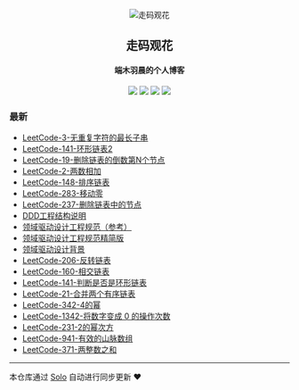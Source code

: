 <p align="center"><img alt="走码观花" src="http://p0.meituan.net/scarlett/e6ff022b2f140ef86c6e68e78fa1f52b15472.jpg"></p><h2 align="center">
走码观花
</h2>

<h4 align="center">端木羽晨的个人博客</h4>
<p align="center"><a title="走码观花" target="_blank" href="https://github.com/guobingwei/solo-blog"><img src="https://img.shields.io/github/last-commit/guobingwei/solo-blog.svg?style=flat-square&color=FF9900"></a>
<a title="GitHub repo size in bytes" target="_blank" href="https://github.com/guobingwei/solo-blog"><img src="https://img.shields.io/github/repo-size/guobingwei/solo-blog.svg?style=flat-square"></a>
<a title="Solo Version" target="_blank" href="https://github.com/88250/solo/releases"><img src="https://img.shields.io/badge/solo-4.3.1-f1e05a.svg?style=flat-square&color=blueviolet"></a>
<a title="Hits" target="_blank" href="https://github.com/88250/hits"><img src="https://hits.b3log.org/guobingwei/solo-blog.svg"></a></p>

### 最新

* [LeetCode-3-无重复字符的最长子串](http://www.guobingwei.tech/articles/2020/11/18/1605661780293.html)
* [LeetCode-141-环形链表2](http://www.guobingwei.tech/articles/2020/11/12/1605143954625.html)
* [LeetCode-19-删除链表的倒数第N个节点](http://www.guobingwei.tech/articles/2020/11/08/1604839592350.html)
* [LeetCode-2-两数相加](http://www.guobingwei.tech/articles/2020/11/08/1604831761334.html)
* [LeetCode-148-排序链表](http://www.guobingwei.tech/articles/2020/11/08/1604826830114.html)
* [LeetCode-283-移动零](http://www.guobingwei.tech/articles/2020/11/08/1604823602465.html)
* [LeetCode-237-删除链表中的节点](http://www.guobingwei.tech/articles/2020/11/08/1604766106712.html)
* [DDD工程结构说明](http://www.guobingwei.tech/articles/2020/11/07/1604685041050.html)
* [领域驱动设计工程规范（参考）](http://www.guobingwei.tech/articles/2020/11/07/1604684891200.html)
* [领域驱动设计工程规范精简版](http://www.guobingwei.tech/articles/2020/11/07/1604684646752.html)
* [领域驱动设计背景](http://www.guobingwei.tech/articles/2020/11/07/1604684552839.html)
* [LeetCode-206-反转链表](http://www.guobingwei.tech/articles/2020/11/07/1604679975730.html)
* [LeetCode-160-相交链表](http://www.guobingwei.tech/articles/2020/11/06/1604677277851.html)
* [LeetCode-141-判断是否是环形链表](http://www.guobingwei.tech/articles/2020/11/06/1604674707464.html)
* [LeetCode-21-合并两个有序链表](http://www.guobingwei.tech/articles/2020/11/06/1604673193789.html)
* [LeetCode-342-4的幂](http://www.guobingwei.tech/articles/2020/11/04/1604448364446.html)
* [LeetCode-1342-将数字变成 0 的操作次数](http://www.guobingwei.tech/articles/2020/11/03/1604416148026.html)
* [LeetCode-231-2的幂次方](http://www.guobingwei.tech/articles/2020/11/03/1604415787278.html)
* [LeetCode-941-有效的山脉数组](http://www.guobingwei.tech/articles/2020/11/03/1604415498477.html)
* [LeetCode-371-两整数之和](http://www.guobingwei.tech/articles/2020/11/02/1604276983746.html)



---

本仓库通过 [Solo](https://github.com/88250/solo) 自动进行同步更新 ❤️ 